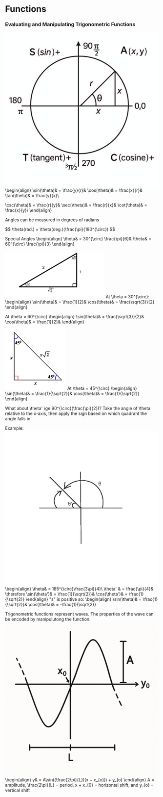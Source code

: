 # Functions
### Evaluating and Manipulating Trigonometric Functions
![fishy](./images/MAtappunitcircle.jpg)
\begin{align}
\sin(\theta)& = \frac{y}{r}& 
\cos(\theta)& = \frac{x}{r}& 
\tan(\theta)& = \frac{y}{x}\\

\csc(\theta)& = \frac{r}{y}&
\sec(\theta)& = \frac{r}{x}&
\cot(\theta)& = \frac{x}{y}\\
\end{align}

Angles can be measured in degrees of radians

$$
\theta(rad.) = \theta(deg.)(\frac{\pi}{180^{\circ})
$$

Special Angles
\begin{align}
\theta& = 30^{\circ} \frac{\pi}{6}& \theta& = 60^{\circ} \frac{\pi}{3}
\end{align}

![fishy](./images/306090triangle.png)
At \theta = 30^{\circ}:
\begin{align}
\sin(\theta)& = \frac{1}{2}& 
\cos(\theta)& = \frac{\sqrt{3}}{2}
\end{align}

At \theta = 60^{\circ}
\begin{align}
\sin(\theta)& = \frac{\sqrt{3}}{2}&
\cos(\theta)& = \frac{1}{2}& 
\end{align}

![fishy](./images/45%2045%2090%20triangle.gif)
At \theta = 45^{\circ}
\begin{align}
\sin(\theta)& = \frac{1}{\sqrt{2}}&
\cos(\theta)& = \frac{1}{\sqrt{2}}
\end{align}

What about \theta' \ge 90^{\circ}(\frac{\pi}{2})?
Take the angle of \theta relative to the x-axis, then apply the sign based on which quadrant the angle falls in.

Example: 
![fishy](./images/Untitled-4.jpg)
\begin{align}
\theta& = 185^{\circ}\frac{3\pi}{4}\\
\theta' & = \frac{\pi}{4}& \therefore 
\sin(\theta')& = \frac{1}{\sqrt{2}}&
\cos(\theta')& = \frac{1}{\sqrt{2}}
\end{align}
"s" is positive so:
\begin{align}
\sin(\theta)& = \frac{1}{\sqrt{2}}&
\cos(\theta)& = -\frac{1}{\sqrt{2}}

Trigonometric functions represent waves. The properties of the wave can be encoded by manipulutong the function.
![fishy](./images/1c668276-2784-41eb-b578-39232daf8748.png)
\begin{align}
y& = A\sin((\frac{2\pi}{L})(x + x_{o})) + y_{o}
\end{align}
A = amplitude, \frac{2\pi}{L} = period, x + x_{0} = horizontal shift, and y_{o} = vertical shift